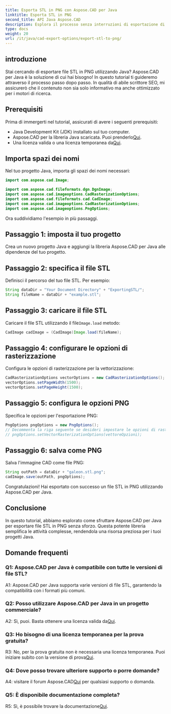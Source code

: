 ```yaml
---
title: Esporta STL in PNG con Aspose.CAD per Java
linktitle: Esporta STL in PNG
second_title: API Java Aspose.CAD
description: Esplora il processo senza interruzioni di esportazione di file STL in PNG in Java con Aspose.CAD. Semplifica il tuo flusso di lavoro e migliora i tuoi progetti Java senza sforzo.
type: docs
weight: 20
url: /it/java/cad-export-options/export-stl-to-png/
---
```

## introduzione

Stai cercando di esportare file STL in PNG utilizzando Java? Aspose.CAD per Java è la soluzione di cui hai bisogno! In questo tutorial ti guideremo attraverso il processo passo dopo passo. In qualità di abile scrittore SEO, mi assicurerò che il contenuto non sia solo informativo ma anche ottimizzato per i motori di ricerca.

## Prerequisiti

Prima di immergerti nel tutorial, assicurati di avere i seguenti prerequisiti:

- Java Development Kit (JDK) installato sul tuo computer.
-  Aspose.CAD per la libreria Java scaricata. Puoi prenderlo[Qui](https://releases.aspose.com/cad/java/).
-  Una licenza valida o una licenza temporanea da[Qui](https://purchase.aspose.com/temporary-license/).

## Importa spazi dei nomi

Nel tuo progetto Java, importa gli spazi dei nomi necessari:

```java
import com.aspose.cad.Image;

import com.aspose.cad.fileformats.dgn.DgnImage;
import com.aspose.cad.imageoptions.CadRasterizationOptions;
import com.aspose.cad.fileformats.cad.CadImage;
import com.aspose.cad.imageoptions.CadRasterizationOptions;
import com.aspose.cad.imageoptions.PngOptions;
```

Ora suddividiamo l'esempio in più passaggi.

## Passaggio 1: imposta il tuo progetto

Crea un nuovo progetto Java e aggiungi la libreria Aspose.CAD per Java alle dipendenze del tuo progetto.

## Passaggio 2: specifica il file STL

Definisci il percorso del tuo file STL. Per esempio:

```java
String dataDir = "Your Document Directory" + "ExportingSTL/";
String fileName = dataDir + "example.stl";
```

## Passaggio 3: caricare il file STL

 Caricare il file STL utilizzando il file`Image.load` metodo:

```java
CadImage cadImage = (CadImage)Image.load(fileName);
```

## Passaggio 4: configurare le opzioni di rasterizzazione

Configura le opzioni di rasterizzazione per la vettorizzazione:

```java
CadRasterizationOptions vectorOptions = new CadRasterizationOptions();
vectorOptions.setPageWidth(1500);
vectorOptions.setPageHeight(1500);
```

## Passaggio 5: configura le opzioni PNG

Specifica le opzioni per l'esportazione PNG:

```java
PngOptions pngOptions = new PngOptions();
// Decommenta la riga seguente se desideri impostare le opzioni di rasterizzazione vettoriale
// pngOptions.setVectorRasterizationOptions(vettoreOpzioni);
```

## Passaggio 6: salva come PNG

Salva l'immagine CAD come file PNG:

```java
String outPath = dataDir + "galeon.stl.png";
cadImage.save(outPath, pngOptions);
```

Congratulazioni! Hai esportato con successo un file STL in PNG utilizzando Aspose.CAD per Java.

## Conclusione

In questo tutorial, abbiamo esplorato come sfruttare Aspose.CAD per Java per esportare file STL in PNG senza sforzo. Questa potente libreria semplifica le attività complesse, rendendola una risorsa preziosa per i tuoi progetti Java.

## Domande frequenti

### Q1: Aspose.CAD per Java è compatibile con tutte le versioni di file STL?

A1: Aspose.CAD per Java supporta varie versioni di file STL, garantendo la compatibilità con i formati più comuni.

### Q2: Posso utilizzare Aspose.CAD per Java in un progetto commerciale?

 A2: Sì, puoi. Basta ottenere una licenza valida da[Qui](https://purchase.aspose.com/buy).

### Q3: Ho bisogno di una licenza temporanea per la prova gratuita?

 R3: No, per la prova gratuita non è necessaria una licenza temporanea. Puoi iniziare subito con la versione di prova[Qui](https://releases.aspose.com/).

### Q4: Dove posso trovare ulteriore supporto o porre domande?

 A4: visitare il forum Aspose.CAD[Qui](https://forum.aspose.com/c/cad/19) per qualsiasi supporto o domanda.

### Q5: È disponibile documentazione completa?

 R5: Sì, è possibile trovare la documentazione[Qui](https://reference.aspose.com/cad/java/).